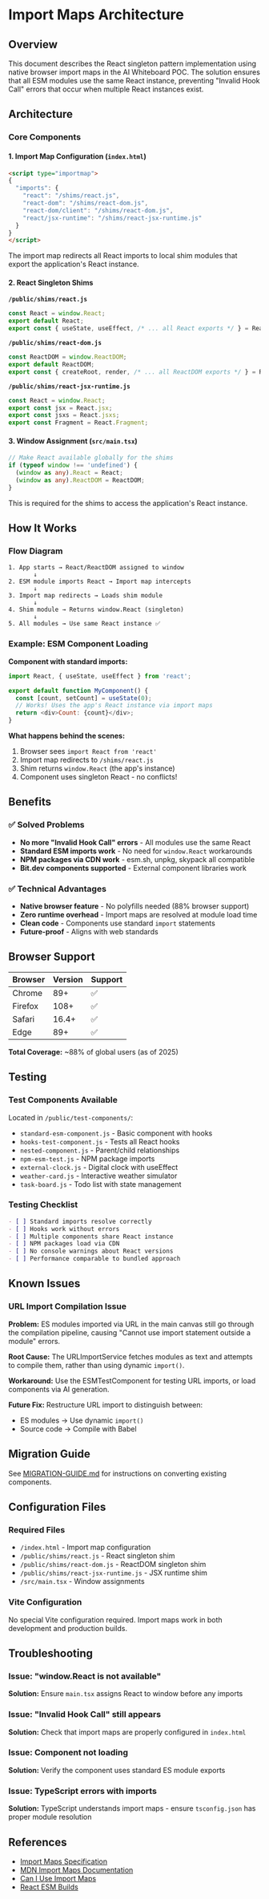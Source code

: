 # Import Maps Architecture

## Overview

This document describes the React singleton pattern implementation using native browser import maps in the AI Whiteboard POC. The solution ensures that all ESM modules use the same React instance, preventing "Invalid Hook Call" errors that occur when multiple React instances exist.

## Architecture

### Core Components

#### 1. Import Map Configuration (`index.html`)
```html
<script type="importmap">
{
  "imports": {
    "react": "/shims/react.js",
    "react-dom": "/shims/react-dom.js",
    "react-dom/client": "/shims/react-dom.js",
    "react/jsx-runtime": "/shims/react-jsx-runtime.js"
  }
}
</script>
```

The import map redirects all React imports to local shim modules that export the application's React instance.

#### 2. React Singleton Shims

**`/public/shims/react.js`**
```javascript
const React = window.React;
export default React;
export const { useState, useEffect, /* ... all React exports */ } = React;
```

**`/public/shims/react-dom.js`**
```javascript
const ReactDOM = window.ReactDOM;
export default ReactDOM;
export const { createRoot, render, /* ... all ReactDOM exports */ } = ReactDOM;
```

**`/public/shims/react-jsx-runtime.js`**
```javascript
const React = window.React;
export const jsx = React.jsx;
export const jsxs = React.jsxs;
export const Fragment = React.Fragment;
```

#### 3. Window Assignment (`src/main.tsx`)
```typescript
// Make React available globally for the shims
if (typeof window !== 'undefined') {
  (window as any).React = React;
  (window as any).ReactDOM = ReactDOM;
}
```

This is required for the shims to access the application's React instance.

## How It Works

### Flow Diagram
```
1. App starts → React/ReactDOM assigned to window
       ↓
2. ESM module imports React → Import map intercepts
       ↓
3. Import map redirects → Loads shim module
       ↓
4. Shim module → Returns window.React (singleton)
       ↓
5. All modules → Use same React instance ✅
```

### Example: ESM Component Loading

**Component with standard imports:**
```javascript
import React, { useState, useEffect } from 'react';

export default function MyComponent() {
  const [count, setCount] = useState(0);
  // Works! Uses the app's React instance via import maps
  return <div>Count: {count}</div>;
}
```

**What happens behind the scenes:**
1. Browser sees `import React from 'react'`
2. Import map redirects to `/shims/react.js`
3. Shim returns `window.React` (the app's instance)
4. Component uses singleton React - no conflicts!

## Benefits

### ✅ Solved Problems
- **No more "Invalid Hook Call" errors** - All modules use the same React
- **Standard ESM imports work** - No need for `window.React` workarounds
- **NPM packages via CDN work** - esm.sh, unpkg, skypack all compatible
- **Bit.dev components supported** - External component libraries work

### ✅ Technical Advantages
- **Native browser feature** - No polyfills needed (88% browser support)
- **Zero runtime overhead** - Import maps are resolved at module load time
- **Clean code** - Components use standard `import` statements
- **Future-proof** - Aligns with web standards

## Browser Support

| Browser | Version | Support |
|---------|---------|---------|
| Chrome | 89+ | ✅ |
| Firefox | 108+ | ✅ |
| Safari | 16.4+ | ✅ |
| Edge | 89+ | ✅ |

**Total Coverage:** ~88% of global users (as of 2025)

## Testing

### Test Components Available

Located in `/public/test-components/`:
- `standard-esm-component.js` - Basic component with hooks
- `hooks-test-component.js` - Tests all React hooks
- `nested-component.js` - Parent/child relationships
- `npm-esm-test.js` - NPM package imports
- `external-clock.js` - Digital clock with useEffect
- `weather-card.js` - Interactive weather simulator
- `task-board.js` - Todo list with state management

### Testing Checklist
```markdown
- [ ] Standard imports resolve correctly
- [ ] Hooks work without errors
- [ ] Multiple components share React instance
- [ ] NPM packages load via CDN
- [ ] No console warnings about React versions
- [ ] Performance comparable to bundled approach
```

## Known Issues

### URL Import Compilation Issue
**Problem:** ES modules imported via URL in the main canvas still go through the compilation pipeline, causing "Cannot use import statement outside a module" errors.

**Root Cause:** The URLImportService fetches modules as text and attempts to compile them, rather than using dynamic `import()`.

**Workaround:** Use the ESMTestComponent for testing URL imports, or load components via AI generation.

**Future Fix:** Restructure URL import to distinguish between:
- ES modules → Use dynamic `import()`
- Source code → Compile with Babel

## Migration Guide

See [MIGRATION-GUIDE.md](./MIGRATION-GUIDE.md) for instructions on converting existing components.

## Configuration Files

### Required Files
- `/index.html` - Import map configuration
- `/public/shims/react.js` - React singleton shim
- `/public/shims/react-dom.js` - ReactDOM singleton shim  
- `/public/shims/react-jsx-runtime.js` - JSX runtime shim
- `/src/main.tsx` - Window assignments

### Vite Configuration
No special Vite configuration required. Import maps work in both development and production builds.

## Troubleshooting

### Issue: "window.React is not available"
**Solution:** Ensure `main.tsx` assigns React to window before any imports

### Issue: "Invalid Hook Call" still appears
**Solution:** Check that import maps are properly configured in `index.html`

### Issue: Component not loading
**Solution:** Verify the component uses standard ES module exports

### Issue: TypeScript errors with imports
**Solution:** TypeScript understands import maps - ensure `tsconfig.json` has proper module resolution

## References

- [Import Maps Specification](https://github.com/WICG/import-maps)
- [MDN Import Maps Documentation](https://developer.mozilla.org/en-US/docs/Web/HTML/Element/script/type/importmap)
- [Can I Use Import Maps](https://caniuse.com/import-maps)
- [React ESM Builds](https://react.dev/learn/add-react-to-an-existing-project#add-react-to-your-page)